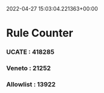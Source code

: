 2022-04-27 15:03:04.221363+00:00
# Rule Counter 
 ### UCATE : 418285

 ### Veneto : 21252

 ### Allowlist : 13922